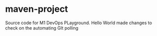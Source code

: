 # maven-project
Source code for M1 DevOps PLayground.
Hello World
made changes to check on the automating GIt polling

